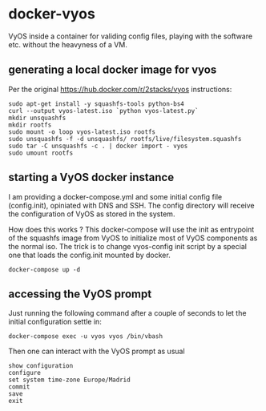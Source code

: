 # docker-vyos
VyOS inside a container for validing config files, playing with the software etc. without the heavyness of a VM.

## generating a local docker image for vyos

Per the original https://hub.docker.com/r/2stacks/vyos instructions:
```
sudo apt-get install -y squashfs-tools python-bs4 
curl --output vyos-latest.iso `python vyos-latest.py`
mkdir unsquashfs
mkdir rootfs
sudo mount -o loop vyos-latest.iso rootfs
sudo unsquashfs -f -d unsquashfs/ rootfs/live/filesystem.squashfs
sudo tar -C unsquashfs -c . | docker import - vyos
sudo umount rootfs
```

## starting a VyOS docker instance

I am providing a docker-compose.yml and some initial config file (config.init), opiniated with DNS and SSH. The config directory will receive the configuration of VyOS as stored in the system.

How does this works ? This docker-compose will use the init as entrypoint of the squashfs image from VyOS to initialize most of VyOS components as the normal iso. The trick is to change vyos-config init script by a special one that loads the config.init mounted by docker.

```
docker-compose up -d
```

## accessing the VyOS prompt

Just running the following command after a couple of seconds to let the initial configuration settle in:
```
docker-compose exec -u vyos vyos /bin/vbash
```

Then one can interact with the VyOS prompt as usual
```
show configuration
configure
set system time-zone Europe/Madrid
commit
save
exit
```